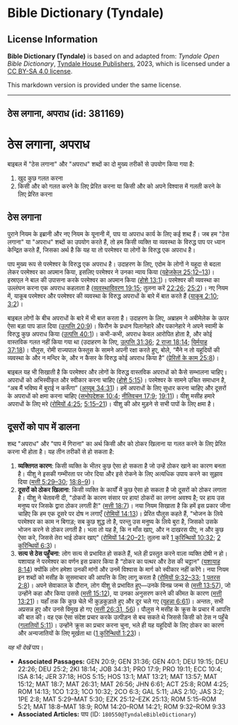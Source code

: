# Bible Dictionary (Tyndale)

## License Information

**Bible Dictionary (Tyndale)** is based on and adapted from: _Tyndale Open Bible Dictionary_, [Tyndale House Publishers](https://tyndaleopenresources.com/), 2023, which is licensed under a [CC BY-SA 4.0 license](https://creativecommons.org/licenses/by-sa/4.0/legalcode.en).

This markdown version is provided under the same license.



--------------------------------

## ठेस लगाना, अपराध (id: 381169)

ठेस लगाना, अपराध
================

बाइबल में "ठेस लगाना" और "अपराध" शब्दों का दो मुख्य तरीकों से उपयोग किया गया है:

1. खुद कुछ गलत करना
2. किसी और को गलत करने के लिए प्रेरित करना या किसी और को अपने विश्वास में गलती करने के लिए प्रेरित करना

ठेस लगाना
---------

पुराने नियम के इब्रानी और नए नियम के यूनानी में, पाप या अपराध कार्य के लिए कई शब्द हैं। जब हम "ठेस लगाना" या "अपराध" शब्दों का उपयोग करते हैं, तो हम किसी व्यक्ति या व्यवस्था के विरुद्ध पाप पर ध्यान केन्द्रित करते हैं, जिसका अर्थ है कि यह या तो परमेश्वर या लोगों के विरुद्ध एक अपराध है।

पाप मुख्य रूप से परमेश्वर के विरुद्ध एक अपराध है। उदाहरण के लिए, एदोम के लोगों ने यहूदा से बदला लेकर परमेश्वर का अपमान किया, इसलिए परमेश्वर ने उनका न्याय किया ([यहेजकेल 25:12–13](https://ref.ly/Ezek25:12-Ezek25:13))। इस्राएल ने बाल की उपासना करके परमेश्वर का अपमान किया ([होशे 13:1](https://ref.ly/Hos13:1))। परमेश्वर की व्यवस्था का उल्लंघन करना एक अपराध कहलाता है ([व्यवस्थाविवरण 19:15](https://ref.ly/Deut19:15); तुलना करें [22:26](https://ref.ly/Deut22:26); [25:2](https://ref.ly/Deut25:2))। नए नियम में, याकूब परमेश्वर और परमेश्वर की व्यवस्था के विरुद्ध अपराधों के बारे में बात करते हैं ([याकूब 2:10](https://ref.ly/Jas2:10); [3:2](https://ref.ly/Jas3:2))।

बाइबल लोगों के बीच अपराधों के बारे में भी बात करता है। उदाहरण के लिए, अब्राहम ने अबीमेलेक के ऊपर ऐसा बड़ा पाप डाल दिया ([उत्पत्ति 20:9](https://ref.ly/Gen20:9))। फिरौन के प्रधान पिलानेहारे और पकानेहारे ने अपने स्वामी के विरुद्ध कुछ अपराध किया ([उत्पत्ति 40:1](https://ref.ly/Gen40:1))। कभी\-कभी, अपराध केवल आरोपित होता है, और कोई वास्तविक गलत नहीं किया गया था (उदाहरण के लिए, [उत्पत्ति 31:36](https://ref.ly/Gen31:36); [2 राजा 18:14](https://ref.ly/2Kgs18:14); [यिर्मयाह 37:18](https://ref.ly/Jer37:18))। पौलुस, रोमी राज्यपाल फेस्तुस के सामने अपनी रक्षा करते हुए, बोले, “मैंने न तो यहूदियों की व्यवस्था के और न मन्दिर के, और न कैसर के विरुद्ध कोई अपराध किया है” ([प्रेरितों के काम 25:8](https://ref.ly/Acts25:8))।

बाइबल यह भी सिखाती है कि परमेश्वर और लोगों के विरुद्ध वास्तविक अपराधों को कैसे सम्भालना चाहिए। अपराधों को अभिस्वीकृत और स्वीकार करना चाहिए ([होशे 5:15](https://ref.ly/Hos5:15))। परमेश्वर के सामने उचित समाधान है, “अब मैं भविष्य में बुराई न करूँगा” ([अय्यूब 34:31](https://ref.ly/Job34:31))। हमें अपराधों के लिए सुधार करना चाहिए और दूसरों के अपराधों को क्षमा करना चाहिए ([सभोपदेशक 10:4](https://ref.ly/Eccl10:4); [नीतिवचन 17:9](https://ref.ly/Prov17:9); [19:11](https://ref.ly/Prov19:11))। यीशु मसीह हमारे अपराधों के लिए मरे ([रोमियों 4:25](https://ref.ly/Rom4:25); [5:15–21](https://ref.ly/Rom5:15-Rom5:21))। यीशु की ओर मुड़ने से सभी पापों के लिए क्षमा है।

दूसरों को पाप में डालना
-----------------------

शब्द "अपराध" और "पाप में गिराना" का अर्थ किसी और को ठोकर खिलाना या गलत करने के लिए प्रेरित करना भी होता है। यह तीन तरीकों से हो सकता है:

1. **व्यक्तिगत कारण**: किसी व्यक्ति के भीतर कुछ ऐसा हो सकता है जो उन्हें ठोकर खाने का कारण बनता है। यीशु ने इसकी गम्भीरता पर जोर दिया और इसे रोकने के लिए अत्यधिक उपाय करने का सुझाव दिया ([मत्ती 5:29–30](https://ref.ly/Matt5:29-Matt5:30); [18:8–9](https://ref.ly/Matt18:8-Matt18:9))।
2. **दूसरों को ठोकर खिलाना**: किसी व्यक्ति के कार्यों में कुछ ऐसा हो सकता है जो दूसरों को ठोकर लगाता है। यीशु ने चेतावनी दी, "ठोकरों के कारण संसार पर हाय! ठोकरों का लगना अवश्य है; पर हाय उस मनुष्य पर जिसके द्वारा ठोकर लगती है!" ([मत्ती 18:7](https://ref.ly/Matt18:7))। नया नियम सिखाता है कि हमें इस प्रकार जीना चाहिए कि हम एक दूसरे पर दोष न लगाएँ ([रोमियों 14:13](https://ref.ly/Rom14:13))। प्रेरित पौलुस कहते हैं, "भोजन के लिये परमेश्वर का काम न बिगाड़; सब कुछ शुद्ध तो है, परन्तु उस मनुष्य के लिये बुरा है, जिसको उसके भोजन करने से ठोकर लगती है। भला तो यह है, कि न माँस खाए, और न दाखरस पीए, न और कुछ ऐसा करे, जिससे तेरा भाई ठोकर खाए" ([रोमियों 14:20–21](https://ref.ly/Rom14:20-Rom14:21); तुलना करें [1 कुरिन्थियों 10:32](https://ref.ly/1Cor10:32); [2 कुरिन्थियों 6:3](https://ref.ly/2Cor6:3))।
3. **सत्य से ठेस पहुँचना**: लोग सत्य से प्रभावित हो सकते हैं, भले ही प्रस्तुत करने वाला व्यक्ति दोषी न हो। यशायाह ने परमेश्वर का वर्णन इस प्रकार किया है “ठोकर का पत्थर और ठेस की चट्टान” ([यशायाह 8:14](https://ref.ly/Isa8:14)) क्योंकि लोग हमेशा उनकी मांगों और उनमें विश्वास के मार्ग को स्वीकार नहीं करेंगे। नया नियम इन शब्दों को मसीह के सुसमाचार की आपत्ति के लिए लागू करता है ([रोमियों 9:32–33](https://ref.ly/Rom9:32-Rom9:33); [1 पतरस 2:8](https://ref.ly/1Pet2:8))। अपने सेवाकाल के दौरान, लोग यीशु से प्रभावित हुए—उनके विनम्र जन्म से ([मत्ती 13:57](https://ref.ly/Matt13:57)), जो उन्होंने कहा और किया उससे ([मत्ती 15:12](https://ref.ly/Matt15:12)), या उनका अनुसरण करने की कीमत के कारण ([मत्ती 13:21](https://ref.ly/Matt13:21))। यहाँ तक कि कुछ चेले भी कुड़कुड़ाते हुए और दूर चले गए ([यूहन्ना 6:61](https://ref.ly/John6:61))। अन्ततः, सभी अप्रसन्न हुए और उनसे विमुख हो गए ([मत्ती 26:31, 56](https://ref.ly/Matt26:31,Matt26:56))। पौलुस ने मसीह के क्रूस के प्रचार में आपत्ति की बात की। वह एक ऐसा संदेश प्रचार करके उत्पीड़न से बच सकते थे जिससे किसी को ठेस न पहुँचे ([गलातियों 5:11](https://ref.ly/Gal5:11))। उन्होंने क्रूस का प्रचार करना चुना, भले ही यह यहूदियों के लिए ठोकर का कारण और अन्यजातियों के लिए मूर्खता था ([1 कुरिन्थियों 1:23](https://ref.ly/1Cor1:23))।

*यह भी देखें* पाप।

* **Associated Passages:** GEN 20:9; GEN 31:36; GEN 40:1; DEU 19:15; DEU 22:26; DEU 25:2; 2KI 18:14; JOB 34:31; PRO 17:9; PRO 19:11; ECC 10:4; ISA 8:14; JER 37:18; HOS 5:15; HOS 13:1; MAT 13:21; MAT 13:57; MAT 15:12; MAT 18:7; MAT 26:31; MAT 26:56; JHN 6:61; ACT 25:8; ROM 4:25; ROM 14:13; 1CO 1:23; 1CO 10:32; 2CO 6:3; GAL 5:11; JAS 2:10; JAS 3:2; 1PE 2:8; MAT 5:29–MAT 5:30; EZK 25:12–EZK 25:13; ROM 5:15–ROM 5:21; MAT 18:8–MAT 18:9; ROM 14:20–ROM 14:21; ROM 9:32–ROM 9:33
* **Associated Articles:** पाप (ID: `180550@TyndaleBibleDictionary`)

